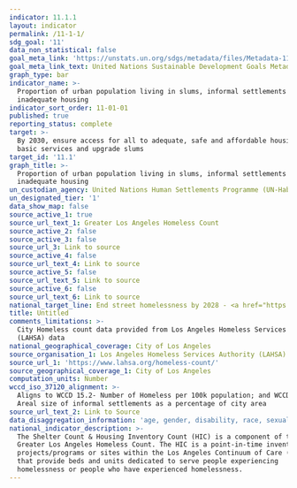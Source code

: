 ```yaml
---
indicator: 11.1.1
layout: indicator
permalink: /11-1-1/
sdg_goal: '11'
data_non_statistical: false
goal_meta_link: 'https://unstats.un.org/sdgs/metadata/files/Metadata-11-01-01.pdf'
goal_meta_link_text: United Nations Sustainable Development Goals Metadata (PDF 93.1 KB)
graph_type: bar
indicator_name: >-
  Proportion of urban population living in slums, informal settlements or
  inadequate housing
indicator_sort_order: 11-01-01
published: true
reporting_status: complete
target: >-
  By 2030, ensure access for all to adequate, safe and affordable housing and
  basic services and upgrade slums
target_id: '11.1'
graph_title: >-
  Proportion of urban population living in slums, informal settlements or
  inadequate housing
un_custodian_agency: United Nations Human Settlements Programme (UN-Habitat)
un_designated_tier: '1'
data_show_map: false
source_active_1: true
source_url_text_1: Greater Los Angeles Homeless Count
source_active_2: false
source_active_3: false
source_url_3: Link to source
source_active_4: false
source_url_text_4: Link to source
source_active_5: false
source_url_text_5: Link to source
source_active_6: false
source_url_text_6: Link to source
national_target_line: End street homelessness by 2028 - <a href="https://plan.lamayor.org/sites/default/files/pLAn_2019_final.pdf" target="_blank">L.A.'s Green New Deal Sustainable City pLAn</a>
title: Untitled
comments_limitations: >-
  City Homeless count data provided from Los Angeles Homeless Services Authority
  (LAHSA) data
national_geographical_coverage: City of Los Angeles
source_organisation_1: Los Angeles Homeless Services Authority (LAHSA)
source_url_1: 'https://www.lahsa.org/homeless-count/'
source_geographical_coverage_1: City of Los Angeles
computation_units: Number
wccd_iso_37120_alignment: >-
  Aligns to WCCD 15.2- Number of Homeless per 100k population; and WCCD 19.3-
  Areal size of informal settlements as a percentage of city area
source_url_text_2: Link to Source
data_disaggregation_information: 'age, gender, disability, race, sexual orientation, domestic violence history'
national_indicator_description: >-
  The Shelter Count & Housing Inventory Count (HIC) is a component of the
  Greater Los Angeles Homeless Count. The HIC is a point-in-time inventory of
  projects/programs or sites within the Los Angeles Continuum of Care (LA CoC)
  that provide beds and units dedicated to serve people experiencing
  homelessness or people who have experienced homelessness.
---
```

